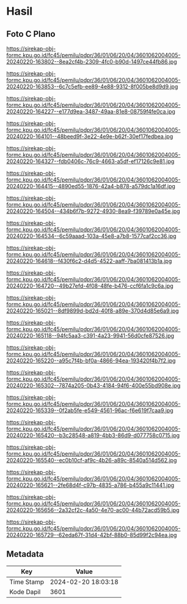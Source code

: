 # Hasil

## Foto C Plano

https://sirekap-obj-formc.kpu.go.id/fc45/pemilu/pdpr/36/01/06/20/04/3601062004005-20240220-163802--8ea2cf4b-2309-4fc0-b90d-1497ce44fb86.jpg

https://sirekap-obj-formc.kpu.go.id/fc45/pemilu/pdpr/36/01/06/20/04/3601062004005-20240220-163853--6c7c5efb-ee89-4e88-9312-8f005be8d9d9.jpg

https://sirekap-obj-formc.kpu.go.id/fc45/pemilu/pdpr/36/01/06/20/04/3601062004005-20240220-164227--e177d9ea-3487-49aa-81e8-08759f4fe0ca.jpg

https://sirekap-obj-formc.kpu.go.id/fc45/pemilu/pdpr/36/01/06/20/04/3601062004005-20240220-164101--48beed9f-3e22-4e9e-b62f-30ef17fedbea.jpg

https://sirekap-obj-formc.kpu.go.id/fc45/pemilu/pdpr/36/01/06/20/04/3601062004005-20240220-164327--fdb0406c-76c9-4663-a5df-ef17126c9e81.jpg

https://sirekap-obj-formc.kpu.go.id/fc45/pemilu/pdpr/36/01/06/20/04/3601062004005-20240220-164415--4890ed55-1876-42a4-b878-a579dc1a16df.jpg

https://sirekap-obj-formc.kpu.go.id/fc45/pemilu/pdpr/36/01/06/20/04/3601062004005-20240220-164504--434b6f7b-9272-4930-8ea9-f39789e0a45e.jpg

https://sirekap-obj-formc.kpu.go.id/fc45/pemilu/pdpr/36/01/06/20/04/3601062004005-20240220-164534--6c59aaad-103a-45e8-a7b8-1577caf2cc36.jpg

https://sirekap-obj-formc.kpu.go.id/fc45/pemilu/pdpr/36/01/06/20/04/3601062004005-20240220-164618--f430f6c2-d4d5-4522-aaff-7ba081413b1a.jpg

https://sirekap-obj-formc.kpu.go.id/fc45/pemilu/pdpr/36/01/06/20/04/3601062004005-20240220-164720--49b27efd-4f08-48fe-b476-ccf6fa1c9c6a.jpg

https://sirekap-obj-formc.kpu.go.id/fc45/pemilu/pdpr/36/01/06/20/04/3601062004005-20240220-165021--8df9899d-bd2d-40f8-a89e-370d4d85e6a9.jpg

https://sirekap-obj-formc.kpu.go.id/fc45/pemilu/pdpr/36/01/06/20/04/3601062004005-20240220-165118--94fc5aa3-c391-4a23-9941-56d0cfe87526.jpg

https://sirekap-obj-formc.kpu.go.id/fc45/pemilu/pdpr/36/01/06/20/04/3601062004005-20240220-165220--a95c7f4b-bf0a-4866-94ea-193420f4b7f2.jpg

https://sirekap-obj-formc.kpu.go.id/fc45/pemilu/pdpr/36/01/06/20/04/3601062004005-20240220-165302--7874a205-0b43-4184-94f6-400e55bd908e.jpg

https://sirekap-obj-formc.kpu.go.id/fc45/pemilu/pdpr/36/01/06/20/04/3601062004005-20240220-165339--0f2ab5fe-e549-4561-96ac-f6e619f7caa9.jpg

https://sirekap-obj-formc.kpu.go.id/fc45/pemilu/pdpr/36/01/06/20/04/3601062004005-20240220-165420--b3c28548-a819-4bb3-86d9-d077758c0715.jpg

https://sirekap-obj-formc.kpu.go.id/fc45/pemilu/pdpr/36/01/06/20/04/3601062004005-20240220-165540--ec0b10cf-af9c-4b26-a89c-8540a514d562.jpg

https://sirekap-obj-formc.kpu.go.id/fc45/pemilu/pdpr/36/01/06/20/04/3601062004005-20240220-165621--2fe68d4f-c97b-4835-a786-b455a9c11441.jpg

https://sirekap-obj-formc.kpu.go.id/fc45/pemilu/pdpr/36/01/06/20/04/3601062004005-20240220-165656--2a32cf2c-4a50-4e70-ac00-44b72acd59b5.jpg

https://sirekap-obj-formc.kpu.go.id/fc45/pemilu/pdpr/36/01/06/20/04/3601062004005-20240220-165729--62eda67f-31d4-42bf-88b0-85d99f2c94ea.jpg


## Metadata

| Key        | Value               |
| ---------- | ------------------- |
| Time Stamp | 2024-02-20 18:03:18 |
| Kode Dapil | 3601                |



